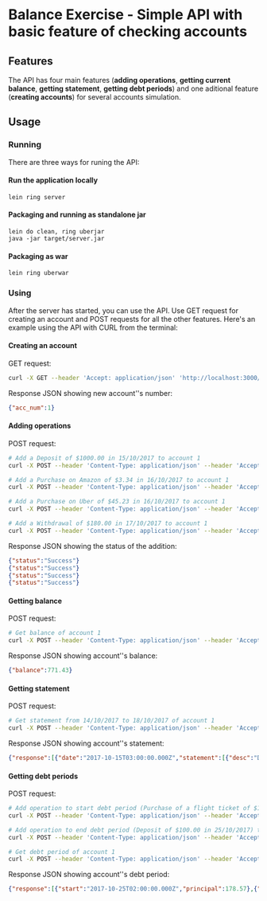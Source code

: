 # Balance Exercise - Simple API with basic feature of checking accounts


## Features

The API has four main features (__adding operations__, __getting current balance__, __getting statement__, __getting debt periods__) and one aditional feature (__creating accounts__) for several accounts simulation.

## Usage
### Running
There are three ways for runing the API:
#### Run the application locally

`lein ring server`

#### Packaging and running as standalone jar

```
lein do clean, ring uberjar
java -jar target/server.jar
```

#### Packaging as war

`lein ring uberwar`

### Using
After the server has started, you can use the API. Use GET request for creating an account and POST requests for all the other features. Here's an example using the API with CURL from the terminal:

#### Creating an account
GET request:
```sh
curl -X GET --header 'Accept: application/json' 'http://localhost:3000/api/create'
```
Response JSON showing new account''s number:
```json
{"acc_num":1}
```
#### Adding operations
POST request:
```sh
# Add a Deposit of $1000.00 in 15/10/2017 to account 1
curl -X POST --header 'Content-Type: application/json' --header 'Accept: application/json' -d '{"type": "debt", "acc_num": 1, "desc": "Deposit", "value": 1000.00, "date": { "day": 15, "month": 10, "year": 2017 } }' 'http://localhost:3000/api/operation'

# Add a Purchase on Amazon of $3.34 in 16/10/2017 to account 1
curl -X POST --header 'Content-Type: application/json' --header 'Accept: application/json' -d '{"type": "credit", "acc_num": 1, "desc": "Purchase on Amazon", "value": 3.34, "date": { "day": 16, "month": 10, "year": 2017 } }' 'http://localhost:3000/api/operation'

# Add a Purchase on Uber of $45.23 in 16/10/2017 to account 1
curl -X POST --header 'Content-Type: application/json' --header 'Accept: application/json' -d '{"type": "credit", "acc_num": 1, "desc": "Purchase on Uber", "value": 45.23, "date": { "day": 16, "month": 10, "year": 2017 } }' 'http://localhost:3000/api/operation'

# Add a Withdrawal of $180.00 in 17/10/2017 to account 1
curl -X POST --header 'Content-Type: application/json' --header 'Accept: application/json' -d '{"type": "credit", "acc_num": 1, "desc": "Withdrawal", "value": 180.00, "date": { "day": 17, "month": 10, "year": 2017 } }' 'http://localhost:3000/api/operation'
```
Response JSON showing the status of the addition:
```json
{"status":"Success"}
{"status":"Success"}
{"status":"Success"}
{"status":"Success"}
```

#### Getting balance
POST request:
```sh
# Get balance of account 1
curl -X POST --header 'Content-Type: application/json' --header 'Accept: application/json' -d '{ "acc_num": 1 }' 'http://localhost:3000/api/balance'
```
Response JSON showing account''s balance:
```json
{"balance":771.43}
```

#### Getting statement
POST request:
```sh
# Get statement from 14/10/2017 to 18/10/2017 of account 1
curl -X POST --header 'Content-Type: application/json' --header 'Accept: application/json' -d '{"acc_num": 1, "initial_date": { "day": 14, "month": 10, "year": 2017 }, "final_date": { "day": 18, "month": 10, "year": 2017 } }' 'http://localhost:3000/api/statement'
```
Response JSON showing account''s statement:
```json
{"response":[{"date":"2017-10-15T03:00:00.000Z","statement":[{"desc":"Deposit","value":1000.0}],"balance":1000.0},{"date":"2017-10-16T02:00:00.000Z","statement":[{"desc":"Purchase on Amazon","value":-3.34},{"desc":"Purchase on Uber","value":-45.23}],"balance":951.43},{"date":"2017-10-17T02:00:00.000Z","statement":[{"desc":"Withdrawal","value":-180.0}],"balance":771.43}]}
```

#### Getting debt periods
POST request:
```sh
# Add operation to start debt period (Purchase of a flight ticket of $1050.00 in 18/10/2017) to account 1
curl -X POST --header 'Content-Type: application/json' --header 'Accept: application/json' -d '{"type": "credit", "acc_num": 1, "desc": "Purchase of a flight ticket", "value": 1050.00, "date": { "day": 18, "month": 10, "year": 2017 } }' 'http://localhost:3000/api/operation'

# Add operation to end debt period (Deposit of $100.00 in 25/10/2017) to account 1
curl -X POST --header 'Content-Type: application/json' --header 'Accept: application/json' -d '{"type": "debt", "acc_num": 1, "desc": "Deposit", "value": 100.00, "date": { "day": 25, "month": 10, "year": 2017 } }' 'http://localhost:3000/api/operation'

# Get debt period of account 1
curl -X POST --header 'Content-Type: application/json' --header 'Accept: application/json' -d '{ "acc_num": 1 }' 'http://localhost:3000/api/debt'
```
Response JSON showing account''s debt period:
```json
{"response":[{"start":"2017-10-25T02:00:00.000Z","principal":178.57},{"start":"2017-10-18T02:00:00.000Z","end":"2017-10-24T02:00:00.000Z","principal":278.57}]}
```
